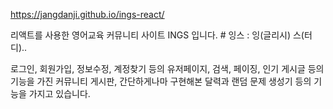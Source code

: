 https://jangdanji.github.io/ings-react/


리액트를 사용한 영어교육 커뮤니티 사이트 INGS 입니다. # 잉스 : 잉(글리시) 스(터디)..

로그인, 회원가입, 정보수정, 계정찾기 등의 유저페이지, 검색, 페이징, 인기 게시글 등의 기능을 가진 커뮤니티 게시판, 간단하게나마 구현해본 달력과 랜덤 문제 생성기 등의 기능을 가지고 있습니다.
